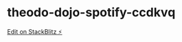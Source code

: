 # theodo-dojo-spotify-ccdkvq

[Edit on StackBlitz ⚡️](https://stackblitz.com/edit/theodo-dojo-spotify-ccdkvq)